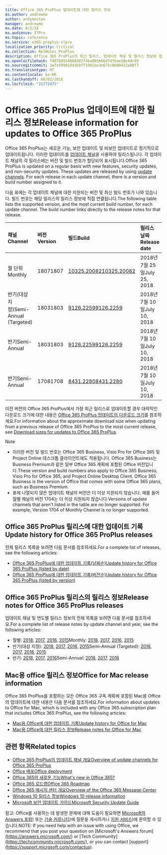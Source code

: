 ```yaml
---
title: Office 365 ProPlus 업데이트에 대한 릴리스 정보
ms.author: andrewmo
author: andymosten
manager: andrewmo
ms.date: 8/2/18
ms.audience: ITPro
ms.topic: reference
ms.service: o365-proplus-itpro
localization_priority: Critical
ms.collection: RelNotes_ProPlus
description: Office 365 ProPlus의 최신 릴리스, 업데이트 채널 및 릴리스 정보와 업데이트 기록에 대한 링크 목록을 IT 전문가에게 제공합니다.
ms.openlocfilehash: f407b9554688387f4ba085b66d7df6ae28e4dc95
ms.sourcegitcommit: 3a7c59901d43bbff19d1ee3e675c66d0412ab8f7
ms.translationtype: HT
ms.contentlocale: ko-KR
ms.lasthandoff: 08/02/2018
ms.locfileid: "21772475"
---
```

# <a name="release-information-for-updates-to-office-365-proplus"></a><span data-ttu-id="89bd8-103">Office 365 ProPlus 업데이트에 대한 릴리스 정보</span><span class="sxs-lookup"><span data-stu-id="89bd8-103">Release information for updates to Office 365 ProPlus</span></span>

<span data-ttu-id="89bd8-p101">Office 365 ProPlus는 새로운 기능, 보안 업데이트 및 비보안 업데이트로 정기적으로 업데이트됩니다. 이러한 업데이트를 [업데이트 채널](https://docs.microsoft.com/deployoffice/overview-of-update-channels-for-office-365-proplus)을 사용하여 릴리스됩니다. 각 업데이트 채널의 각 릴리스에는 버전 및 빌드 번호가 할당되어 표시됩니다.</span><span class="sxs-lookup"><span data-stu-id="89bd8-p101">Office 365 ProPlus is updated on a regular basis with new features, security updates, and non-security updates. These updates are released by using [update channels](https://docs.microsoft.com/deployoffice/overview-of-update-channels-for-office-365-proplus). For each release in each update channel, there is a version and build number assigned to it.</span></span> 

<span data-ttu-id="89bd8-p102">다음 표에는 각 업데이트 채널에 대한 지원되는 버전 및 최신 빌드 번호가 나와 있습니다. 빌드 번호는 해당 릴리스의 릴리스 정보에 직접 연결됩니다.</span><span class="sxs-lookup"><span data-stu-id="89bd8-p102">The following table lists the supported version, and the most current build number, for each update channel. The build number links directly to the release notes for that release.</span></span> 

  
|<span data-ttu-id="89bd8-109">**채널**</span><span class="sxs-lookup"><span data-stu-id="89bd8-109">**Channel**</span></span>|<span data-ttu-id="89bd8-110">**버전**</span><span class="sxs-lookup"><span data-stu-id="89bd8-110">**Version**</span></span>|<span data-ttu-id="89bd8-111">**빌드**</span><span class="sxs-lookup"><span data-stu-id="89bd8-111">**Build**</span></span>|<span data-ttu-id="89bd8-112">**릴리스 날짜**</span><span class="sxs-lookup"><span data-stu-id="89bd8-112">**Release date**</span></span>|<span data-ttu-id="89bd8-113">**현재 버전 기한**</span><span class="sxs-lookup"><span data-stu-id="89bd8-113">**Current version until**</span></span>|
|:-----|:-----|:-----|:-----|:-----|
|<span data-ttu-id="89bd8-114">월 단위</span><span class="sxs-lookup"><span data-stu-id="89bd8-114">Monthly</span></span>  <br/> |<span data-ttu-id="89bd8-115">1807</span><span class="sxs-lookup"><span data-stu-id="89bd8-115">1807</span></span>  <br/> |[<span data-ttu-id="89bd8-116">10325.20082</span><span class="sxs-lookup"><span data-stu-id="89bd8-116">10325.20082</span></span>](monthly-channel-2018.md#version-1807-july-25)  <br/> | <span data-ttu-id="89bd8-117">2018년 7월 25일</span><span class="sxs-lookup"><span data-stu-id="89bd8-117">July 25, 2018</span></span>  <br/> |<span data-ttu-id="89bd8-118">버전 1808이 릴리스됨</span><span class="sxs-lookup"><span data-stu-id="89bd8-118">Version 1807 is released</span></span> <br/>|
|<span data-ttu-id="89bd8-119">반기(대상 지정)</span><span class="sxs-lookup"><span data-stu-id="89bd8-119">Semi-Annual (Targeted)</span></span>  <br/> |<span data-ttu-id="89bd8-120">1803</span><span class="sxs-lookup"><span data-stu-id="89bd8-120">1803</span></span>  <br/> |[<span data-ttu-id="89bd8-121">9126.2259</span><span class="sxs-lookup"><span data-stu-id="89bd8-121">9126.2259</span></span>](semi-annual-channel-targeted-2018.md#version-1803-july-10)  <br/> | <span data-ttu-id="89bd8-122">2018년 7월 10일</span><span class="sxs-lookup"><span data-stu-id="89bd8-122">July 10, 2018</span></span>  <br/> |<span data-ttu-id="89bd8-123">2018년 9월 11일</span><span class="sxs-lookup"><span data-stu-id="89bd8-123">September 11, 2018</span></span> <br/>|
|<span data-ttu-id="89bd8-124">반기</span><span class="sxs-lookup"><span data-stu-id="89bd8-124">Semi-Annual</span></span> <br/> |<span data-ttu-id="89bd8-125">1803</span><span class="sxs-lookup"><span data-stu-id="89bd8-125">1803</span></span>  <br/> | [<span data-ttu-id="89bd8-126">9126.2259</span><span class="sxs-lookup"><span data-stu-id="89bd8-126">9126.2259</span></span>](semi-annual-channel-2018.md#version-1803-july-10) <br/> |<span data-ttu-id="89bd8-127">2018년 7월 10일</span><span class="sxs-lookup"><span data-stu-id="89bd8-127">July 10, 2018</span></span>  <br/> |<span data-ttu-id="89bd8-128">2019년 1월 8일</span><span class="sxs-lookup"><span data-stu-id="89bd8-128">January 8, 2019</span></span> <br/>|
|<span data-ttu-id="89bd8-129">반기</span><span class="sxs-lookup"><span data-stu-id="89bd8-129">Semi-Annual</span></span> <br/> |<span data-ttu-id="89bd8-130">1708</span><span class="sxs-lookup"><span data-stu-id="89bd8-130">1708</span></span>  <br/> |[<span data-ttu-id="89bd8-131">8431.2280</span><span class="sxs-lookup"><span data-stu-id="89bd8-131">8431.2280</span></span>](semi-annual-channel-2018.md#version-1708-july-10)  <br/> | <span data-ttu-id="89bd8-132">2018년 7월 10일</span><span class="sxs-lookup"><span data-stu-id="89bd8-132">July 10, 2018</span></span>  <br/> |<span data-ttu-id="89bd8-133">2019년 3월 12일</span><span class="sxs-lookup"><span data-stu-id="89bd8-133">March 12, 2019</span></span> <br/>|

<span data-ttu-id="89bd8-134">이전 버전의 Office 365 ProPlus에서 가장 최근 릴리스로 업데이트할 경우 대략적인 다운로드 크기에 대한 내용은 [Office 365 ProPlus 업데이트의 다운로드 크기](download-sizes-office365-proplus-updates.md)를 참조하세요.</span><span class="sxs-lookup"><span data-stu-id="89bd8-134">For information about the approximate download size when updating from a previous release of Office 365 ProPlus to the most current release, see [Download sizes for updates to Office 365 ProPlus](download-sizes-office365-proplus-updates.md).</span></span>

> [!NOTE]
> - <span data-ttu-id="89bd8-p103">이러한 버전 및 빌드 번호는 Office 365 Business, Visio Pro for Office 365 및 Project Online 데스크톱 클라이언트에도 적용됩니다. Office 365 Business는 Business Premium과 같은 일부 Office 365 계획에 포함된 Office 버전입니다.</span><span class="sxs-lookup"><span data-stu-id="89bd8-p103">These version and build numbers also apply to Office 365 Business, Visio Pro for Office 365, and Project Online Desktop Client. Office 365 Business is the version of Office that comes with some Office 365 plans, such as Business Premium.</span></span>
> - <span data-ttu-id="89bd8-p104">표에 나열되지 않은 업데이트 채널의 버전은 더 이상 지원되지 않습니다. 예를 들어 월별 채널의 버전 1704는 더 이상 지원되지 않습니다.</span><span class="sxs-lookup"><span data-stu-id="89bd8-p104">Versions of update channels that aren't listed in the table are no longer supported. For example, Version 1704 of Monthly Channel is no longer supported.</span></span> 


## <a name="update-history-for-office-365-proplus-releases"></a><span data-ttu-id="89bd8-139">Office 365 ProPlus 릴리스에 대한 업데이트 기록</span><span class="sxs-lookup"><span data-stu-id="89bd8-139">Update history for Office 365 ProPlus releases</span></span>

<span data-ttu-id="89bd8-140">전체 릴리스 목록을 보려면 다음 문서를 참조하세요.</span><span class="sxs-lookup"><span data-stu-id="89bd8-140">For a complete list of releases, see the following articles:</span></span>
 - [<span data-ttu-id="89bd8-141">Office 365 ProPlus에 대한 업데이트 기록(날짜순)</span><span class="sxs-lookup"><span data-stu-id="89bd8-141">Update history for Office 365 ProPlus (listed by date)</span></span>](update-history-office365-proplus-by-date.md)
 - [<span data-ttu-id="89bd8-142">Office 365 ProPlus에 대한 업데이트 기록(버전순)</span><span class="sxs-lookup"><span data-stu-id="89bd8-142">Update history for Office 365 ProPlus (listed by version)</span></span>](update-history-office365-proplus-by-version.md)

## <a name="release-notes-for-office-365-proplus-releases"></a><span data-ttu-id="89bd8-143">Office 365 ProPlus 릴리스의 릴리스 정보</span><span class="sxs-lookup"><span data-stu-id="89bd8-143">Release notes for Office 365 ProPlus releases</span></span>

<span data-ttu-id="89bd8-144">업데이트 채널 및 연도별 릴리스 정보의 전체 목록을 보려면 다음 문서를 참조하세요.</span><span class="sxs-lookup"><span data-stu-id="89bd8-144">For a complete list of release notes by update channel and year, see the following articles:</span></span>
 - <span data-ttu-id="89bd8-145">월별: [2018](monthly-channel-2018.md), [2017](monthly-channel-2017.md), [2016](monthly-channel-2016.md), [2015](monthly-channel-2015.md)</span><span class="sxs-lookup"><span data-stu-id="89bd8-145">Monthly: [2018](monthly-channel-2018.md), [2017](monthly-channel-2017.md), [2016](monthly-channel-2016.md), [2015](monthly-channel-2015.md)</span></span>
 - <span data-ttu-id="89bd8-146">반기(대상 지정): [2018](semi-annual-channel-targeted-2018.md), [2017](semi-annual-channel-targeted-2017.md), [2016](semi-annual-channel-targeted-2016.md), [2015](semi-annual-channel-targeted-2015.md)</span><span class="sxs-lookup"><span data-stu-id="89bd8-146">Semi-Annual (Targeted): [2018](semi-annual-channel-targeted-2018.md), [2017](semi-annual-channel-targeted-2017.md), [2016](semi-annual-channel-targeted-2016.md), [2015](semi-annual-channel-targeted-2015.md)</span></span>
 - <span data-ttu-id="89bd8-147">반기: [2018](semi-annual-channel-2018.md), [2017](semi-annual-channel-2017.md), [2016](semi-annual-channel-2016.md)</span><span class="sxs-lookup"><span data-stu-id="89bd8-147">Semi-Annual: [2018](semi-annual-channel-2018.md), [2017](semi-annual-channel-2017.md), [2016](semi-annual-channel-2016.md)</span></span>

## <a name="office-for-mac-release-information"></a><span data-ttu-id="89bd8-148">Mac용 office 릴리스 정보</span><span class="sxs-lookup"><span data-stu-id="89bd8-148">Office for Mac release information</span></span>

<span data-ttu-id="89bd8-149">Office 365 ProPlus를 포함하는 모든 Office 365 구독 계획에 포함된 Mac용 Office의 업데이트에 대한 내용은 다음 문서를 참조하세요.</span><span class="sxs-lookup"><span data-stu-id="89bd8-149">For information about updates to Office for Mac, which is included with any Office 365 subscription plan that includes Office 365 ProPlus, see the following articles:</span></span>
 - [<span data-ttu-id="89bd8-150">Mac용 Office에 대한 업데이트 기록</span><span class="sxs-lookup"><span data-stu-id="89bd8-150">Update history for Office for Mac</span></span>](update-history-office-for-mac.md)
 - [<span data-ttu-id="89bd8-151">Mac용 Office에 대한 릴리스 정보</span><span class="sxs-lookup"><span data-stu-id="89bd8-151">Release notes for Office for Mac</span></span>](release-notes-office-for-mac.md)


## <a name="related-topics"></a><span data-ttu-id="89bd8-152">관련 항목</span><span class="sxs-lookup"><span data-stu-id="89bd8-152">Related topics</span></span>

- [<span data-ttu-id="89bd8-153">Office 365 ProPlus의 업데이트 채널 개요</span><span class="sxs-lookup"><span data-stu-id="89bd8-153">Overview of update channels for Office 365 ProPlus</span></span>](https://docs.microsoft.com/deployoffice/overview-of-update-channels-for-office-365-proplus)
- [<span data-ttu-id="89bd8-154">Office 배포</span><span class="sxs-lookup"><span data-stu-id="89bd8-154">Office deployment</span></span>](https://docs.microsoft.com/deployoffice/)
- [<span data-ttu-id="89bd8-155">Office 365의 새로운 기능</span><span class="sxs-lookup"><span data-stu-id="89bd8-155">What's new in Office 365?</span></span>](https://support.office.com/article/95c8d81d-08ba-42c1-914f-bca4603e1426)
- [<span data-ttu-id="89bd8-156">Office 365 로드맵</span><span class="sxs-lookup"><span data-stu-id="89bd8-156">Office 365 Roadmap</span></span>](https://products.office.com/business/office-365-roadmap)
- [<span data-ttu-id="89bd8-157">Office 365 메시지 센터 개요</span><span class="sxs-lookup"><span data-stu-id="89bd8-157">Overview of the Office 365 Message Center</span></span>](https://support.office.com/article/38fb3333-bfcc-4340-a37b-deda509c2093)
- [<span data-ttu-id="89bd8-158">Windows 10 릴리스 정보</span><span class="sxs-lookup"><span data-stu-id="89bd8-158">Windows 10 release information</span></span>](https://www.microsoft.com/itpro/windows-10/release-information)
- [<span data-ttu-id="89bd8-159">Microsoft 보안 업데이트 가이드</span><span class="sxs-lookup"><span data-stu-id="89bd8-159">Microsoft Security Update Guide</span></span>](https://portal.msrc.microsoft.com/)

<span data-ttu-id="89bd8-160">참고: Office를 사용하는 데 발생한 문제에 대해 도움이 필요하면 [Microsoft의 Answers 포럼](https://answers.microsoft.com/)) 또는 [기술 커뮤니티](https://techcommunity.microsoft.com/))에 질문을 게시하거나 [지원 서비스](https://support.microsoft.com/contactus))에 문의할 수 있습니다.</span><span class="sxs-lookup"><span data-stu-id="89bd8-160">NOTE: If you need help with an issue with using Office, we recommend that you post your question on [Microsoft's Answers forum] (https://answers.microsoft.com/) or [Tech Community] (https://techcommunity.microsoft.com/), or you can contact [support] (https://support.microsoft.com/contactus).</span></span>